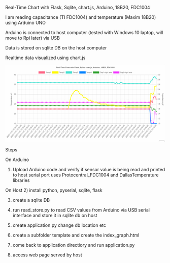 Real-Time Chart with Flask, Sqlite, chart.js, Arduino, 18B20, FDC1004

I am reading capacitance (TI FDC1004) and temperature (Maxim 18B20) using Arduino UNO

Arduino is connected to host computer (tested with Windows 10 laptop, will move to Rpi later) via USB

Data is stored on sqlite DB on the host computer

Realtime data visualized using chart.js

![screen-grab](https://raw.githubusercontent.com/Nagarajran/rt-chart/main/screen1.gif)


Steps

On Arduino
1) Upload Arduino code and verify if sensor value is being read and printed to host serial port
uses Protocentral_FDC1004 and DallasTemperature libraries

On Host
2) install python, pyserial, sqlite, flask 

3) create a sqlite DB

4) run read_store.py to read CSV values from Arduino via USB serial interface and store it in sqlite db on host

5) create application.py change db location etc 

6) create a subfolder template and create the index_graph.html

7) come back to application directiory and run application.py

8) access web page served by host


